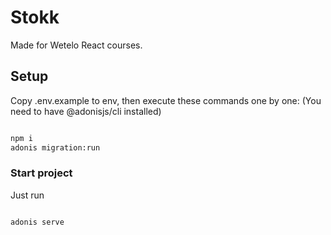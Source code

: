 # Stokk

Made for Wetelo React courses.

## Setup

Copy .env.example to env, then execute these commands one by one:
(You need to have @adonisjs/cli installed)

```bash

npm i
adonis migration:run

```

### Start project
Just run

```bash

adonis serve

```
